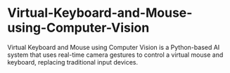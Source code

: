 # Virtual-Keyboard-and-Mouse-using-Computer-Vision
Virtual Keyboard and Mouse using Computer Vision is a Python-based AI system that uses real-time camera gestures to control a virtual mouse and keyboard, replacing traditional input devices.
